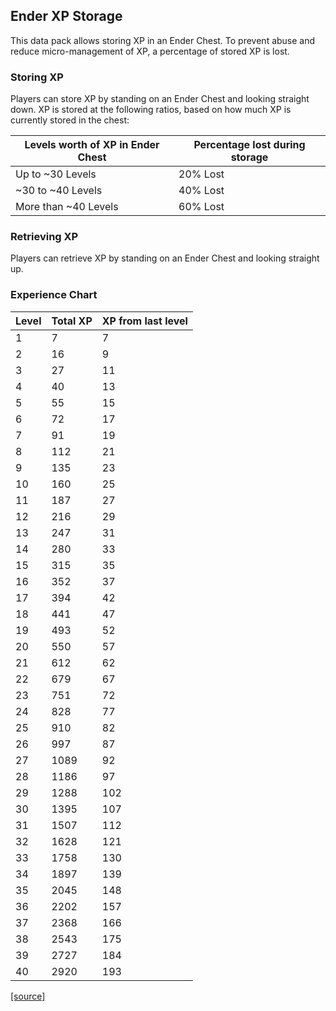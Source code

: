 ## Ender XP Storage
This data pack allows storing XP in an Ender Chest. To prevent abuse and reduce micro-management of XP, a percentage of stored XP is lost.

### Storing XP
Players can store XP by standing on an Ender Chest and looking straight down. XP is stored at the following ratios, based on how much XP is currently stored in the chest:  

| Levels worth of XP in Ender Chest | Percentage lost during storage |
|-----------------------------------|--------------------------------|
| Up to ~30 Levels                  | 20% Lost                       |
| ~30 to ~40 Levels                 | 40% Lost                       |
| More than ~40 Levels              | 60% Lost                       |

### Retrieving XP
Players can retrieve XP by standing on an Ender Chest and looking straight up.

### Experience Chart  
  
| Level | Total XP | XP from last level |
|-------|----------|--------------------|
| 1     | 7        | 7                  |
| 2     | 16       | 9                  |
| 3     | 27       | 11                 |
| 4     | 40       | 13                 |
| 5     | 55       | 15                 |
| 6     | 72       | 17                 |
| 7     | 91       | 19                 |
| 8     | 112      | 21                 |
| 9     | 135      | 23                 |
| 10    | 160      | 25                 |
| 11    | 187      | 27                 |
| 12    | 216      | 29                 |
| 13    | 247      | 31                 |
| 14    | 280      | 33                 |
| 15    | 315      | 35                 |
| 16    | 352      | 37                 |
| 17    | 394      | 42                 |
| 18    | 441      | 47                 |
| 19    | 493      | 52                 |
| 20    | 550      | 57                 |
| 21    | 612      | 62                 |
| 22    | 679      | 67                 |
| 23    | 751      | 72                 |
| 24    | 828      | 77                 |
| 25    | 910      | 82                 |
| 26    | 997      | 87                 |
| 27    | 1089     | 92                 |
| 28    | 1186     | 97                 |
| 29    | 1288     | 102                |
| 30    | 1395     | 107                |
| 31    | 1507     | 112                |
| 32    | 1628     | 121                |
| 33    | 1758     | 130                |
| 34    | 1897     | 139                |
| 35    | 2045     | 148                |
| 36    | 2202     | 157                |
| 37    | 2368     | 166                |
| 38    | 2543     | 175                |
| 39    | 2727     | 184                |
| 40    | 2920     | 193                | 

[[source]](https://minecraft.gamepedia.com/Experience)
